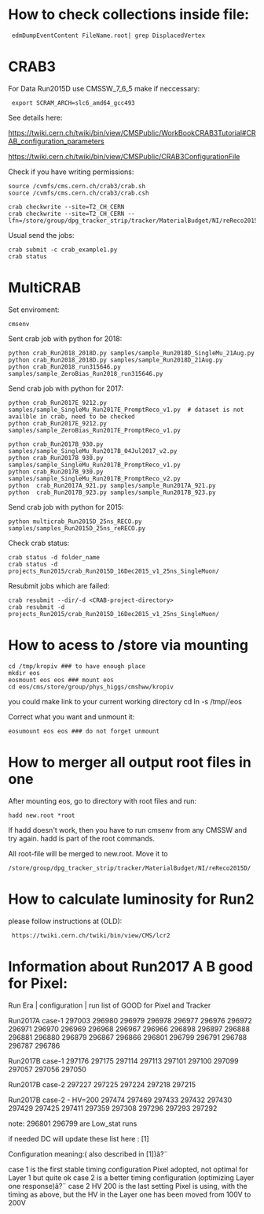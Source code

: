 
How to check collections inside file:
====

     edmDumpEventContent FileName.root| grep DisplacedVertex

CRAB3
====

For Data Run2015D use CMSSW_7_6_5 make if neccessary:

     export SCRAM_ARCH=slc6_amd64_gcc493


See details here:

https://twiki.cern.ch/twiki/bin/view/CMSPublic/WorkBookCRAB3Tutorial#CRAB_configuration_parameters

https://twiki.cern.ch/twiki/bin/view/CMSPublic/CRAB3ConfigurationFile

Check if you have writing permissions:

    source /cvmfs/cms.cern.ch/crab3/crab.sh
    source /cvmfs/cms.cern.ch/crab3/crab.csh

    crab checkwrite --site=T2_CH_CERN
    crab checkwrite --site=T2_CH_CERN --lfn=/store/group/dpg_tracker_strip/tracker/MaterialBudget/NI/reReco2015D/

Usual send the jobs:

    crab submit -c crab_example1.py
    crab status

MultiCRAB
====

Set enviroment:

    cmsenv

Sent crab job with python for 2018:

    python crab_Run2018_2018D.py samples/sample_Run2018D_SingleMu_21Aug.py
    python crab_Run2018_2018D.py samples/sample_Run2018D_21Aug.py 
    python crab_Run2018_run315646.py samples/sample_ZeroBias_Run2018_run315646.py

Send crab job with python for 2017:

    python crab_Run2017E_9212.py samples/sample_SingleMu_Run2017E_PromptReco_v1.py  # dataset is not availble in crab, need to be checked
    python crab_Run2017E_9212.py samples/sample_ZeroBias_Run2017E_PromptReco_v1.py 

    python crab_Run2017B_930.py samples/sample_SingleMu_Run2017B_04Jul2017_v2.py 
    python crab_Run2017B_930.py samples/sample_SingleMu_Run2017B_PromptReco_v1.py
    python crab_Run2017B_930.py samples/sample_SingleMu_Run2017B_PromptReco_v2.py
    python  crab_Run2017A_921.py samples/sample_Run2017A_921.py
    python  crab_Run2017B_923.py samples/sample_Run2017B_923.py

Send crab job with python for 2015:

    python multicrab_Run2015D_25ns_RECO.py samples/samples_Run2015D_25ns_reRECO.py


Check crab status:

    crab status -d folder_name
    crab status -d projects_Run2015/crab_Run2015D_16Dec2015_v1_25ns_SingleMuon/

Resubmit jobs which are failed:

    crab resubmit --dir/-d <CRAB-project-directory>
    crab resubmit -d projects_Run2015/crab_Run2015D_16Dec2015_v1_25ns_SingleMuon/

How to acess to /store via mounting
===

    cd /tmp/kropiv ### to have enough place
    mkdir eos
    eosmount eos eos ### mount eos 
    cd eos/cms/store/group/phys_higgs/cmshww/kropiv
you could make link to your current working directory
    cd <WokingDirectory>
    ln -s /tmp/<nice-login>/eos 

Correct what you want and unmount it: 

    eosumount eos eos ### do not forget unmount


How to merger all output root files in one
===

After mounting eos, go to directory with root files and run:

    hadd new.root *root

If hadd doesn't work, then you have to run cmsenv from any CMSSW and try again. hadd is part of the root commands. 

All root-file will be merged to new.root. Move it to 

    /store/group/dpg_tracker_strip/tracker/MaterialBudget/NI/reReco2015D/
    

How to calculate luminosity for Run2
===

please follow instructions at (OLD):

     https://twiki.cern.ch/twiki/bin/view/CMS/lcr2

Information about Run2017 A B good for Pixel:
===

Run Era     | configuration     | run list of GOOD for Pixel and Tracker

Run2017A        case-1          297003 296980 296979 296978 296977 296976 296972 296971 296970 296969 296968 296967 296966
                                296898 296897 296888 296881 296880 296879 296867 296866 296801 296799 296791 296788 296787 296786

Run2017B        case-1          297176 297175 297114 297113 297101 297100 297099 297057 297056 297050

Run2017B        case-2          297227 297225 297224 297218 297215

Run2017B        case-2 - HV=200 297474 297469 297433 297432 297430 297429 297425 297411 297359 297308 297296 297293 297292

note: 296801 296799 are Low_stat runs

if needed DC will update these list here : [1]

Configuration meaning:( also described in [1])â?¨

case 1          is the first stable timing configuration Pixel adopted, not optimal for Layer 1 but quite ok
case 2          is a better timing configuration (optimizing Layer one response)â?¨
case 2 HV 200   is the last setting Pixel is using, with the timing as above, but the HV in the Layer one has been moved from 100V to 200V



